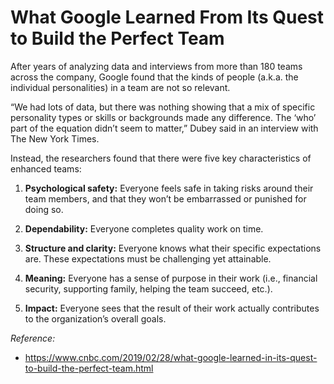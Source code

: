 # What Google Learned From Its Quest to Build the Perfect Team

After years of analyzing data and interviews from more than 180 teams across the company, Google found that the kinds of people (a.k.a. the individual personalities) in a team are not so relevant.

“We had lots of data, but there was nothing showing that a mix of specific personality types or skills or backgrounds made any difference. The ‘who’ part of the equation didn’t seem to matter,” Dubey said in an interview with The New York Times.

Instead, the researchers found that there were five key characteristics of enhanced teams:

1. **Psychological safety:** Everyone feels safe in taking risks around their team members, and that they won’t be embarrassed or punished for doing so.

2. **Dependability:** Everyone completes quality work on time.

3. **Structure and clarity:** Everyone knows what their specific expectations are. These expectations must be challenging yet attainable.

4. **Meaning:** Everyone has a sense of purpose in their work (i.e., financial security, supporting family, helping the team succeed, etc.).

5.  **Impact:** Everyone sees that the result of their work actually contributes to the organization’s overall goals.

*Reference:*
* https://www.cnbc.com/2019/02/28/what-google-learned-in-its-quest-to-build-the-perfect-team.html